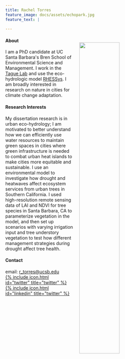 ```yaml
---
title: Rachel Torres
feature_image: docs/assets/echopark.jpg
feature_text: |
  
---
```


<img style="float:right; padding: 20px 20px 20px 20px;" src="docs/assets/me-outside.jpg" width="50%">

#### About   
I am a PhD candidate at UC Santa Barbara's Bren School of Environmental Science and Management. I work in the [Tague Lab](https://tagueteamlab.org/) and use the eco-hydrologic model [RHESSys](https://github.com/RHESSys/RHESSys). I am broadly interested in research on nature in cities for climate change adaptation. 

#### Research Interests
My dissertation research is in urban eco-hydrology; I am motivated to better understand how we can efficiently use water resources to maintain green spaces in cities where green infrastructure is needed to combat urban heat islands to make cities more equitable and sustainable. I use an environmental model to investigate how drought and heatwaves affect ecosystem services from urban trees in Southern California. I used high-resolution remote sensing data of LAI and NDVI for tree species in Santa Barbara, CA to parameterize vegetation in the model, and then set up scenarios with varying irrigation input and tree understory vegetation to test how different management strategies during drought affect tree health. 

#### Contact 
email: r_torres@ucsb.edu  
[{% include icon.html id="twitter" title="twitter" %}](https://twitter.com/rdtorr)  
[{% include icon.html id="linkedin" title="twitter" %}](https://www.linkedin.com/in/rachel-torres-68639893/)

